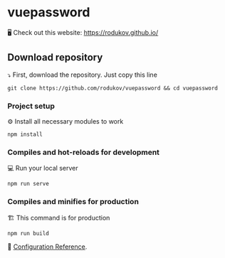 # vuepassword

🖥 Check out this website: https://rodukov.github.io/

## Download repository
⤵️ First, download the repository. Just copy this line
```
git clone https://github.com/rodukov/vuepassword && cd vuepassword
```

### Project setup
⚙️ Install all necessary modules to work
```
npm install
```

### Compiles and hot-reloads for development
💻 Run your local server
```
npm run serve
```

### Compiles and minifies for production
🏗 This command is for production
```
npm run build
```

📌 [Configuration Reference](https://cli.vuejs.org/config/).
